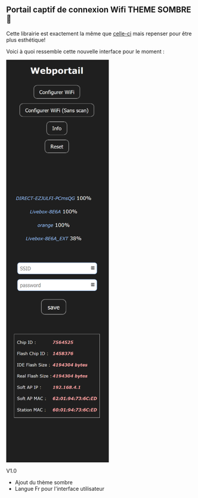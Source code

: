 ## Portail captif de connexion Wifi THEME SOMBRE 🌃

Cette librairie est exactement la même que [celle-ci](https://github.com/tzapu/WiFiManager) mais repenser pour être plus esthétique!


Voici à quoi ressemble cette nouvelle interface pour le moment :

<img align="center" width="275" src="https://github.com/Weldybox/WiFiManager-by-Julfi/blob/master/images/index.png"></img>
<img align="center" width="275" src="https://github.com/Weldybox/WiFiManager-by-Julfi/blob/master/images/WifiSave.png"></img>
<img align="center" width="275" src="https://github.com/Weldybox/WiFiManager-by-Julfi/blob/master/images/info.png"></img>

V1.0
  - Ajout du thème sombre
  - Langue Fr pour l'interface utilisateur
